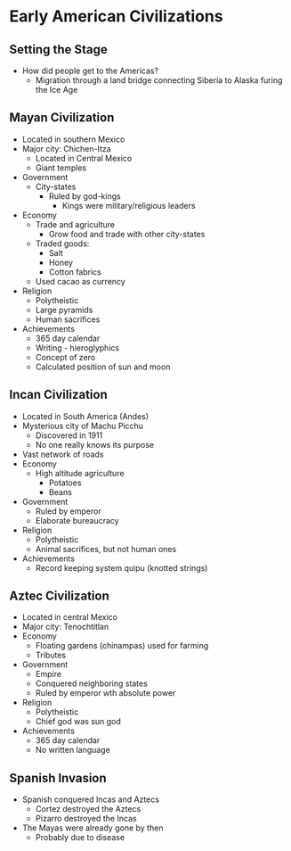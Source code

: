 # Early American Civilizations

## Setting the Stage

* How did people get to the Americas?
  * Migration through a land bridge connecting Siberia to Alaska furing the Ice Age

## Mayan Civilization

* Located in southern Mexico
* Major city: Chichen-Itza
  * Located in Central Mexico
  * Giant temples
* Government
  * City-states
    * Ruled by god-kings
      * Kings were military/religious leaders
* Economy
  * Trade and agriculture
    * Grow food and trade with other city-states
  * Traded goods:
    * Salt
    * Honey
    * Cotton fabrics
  * Used cacao as currency
* Religion
  * Polytheistic
  * Large pyramids
  * Human sacrifices
* Achievements
  * 365 day calendar
  * Writing - hieroglyphics
  * Concept of zero
  * Calculated position of sun and moon

## Incan Civilization

* Located in South America (Andes)
* Mysterious city of Machu Picchu
  * Discovered in 1911
  * No one really knows its purpose
* Vast network of roads
* Economy
  * High altitude agriculture
    * Potatoes
    * Beans
* Government
  * Ruled by emperor
  * Elaborate bureaucracy
* Religion
  * Polytheistic
  * Animal sacrifices, but not human ones
* Achievements
  * Record keeping system quipu (knotted strings)

## Aztec Civilization

* Located in central Mexico
* Major city: Tenochtitlan
* Economy
  * Floating gardens (chinampas) used for farming
  * Tributes
* Government
  * Empire
  * Conquered neighboring states
  * Ruled by emperor wth absolute power
* Religion
  * Polytheistic
  * Chief god was sun god
* Achievements
  * 365 day calendar
  * No written language

## Spanish Invasion

* Spanish conquered Incas and Aztecs
  * Cortez destroyed the Aztecs
  * Pizarro destroyed the Incas
* The Mayas were already gone by then
  * Probably due to disease
